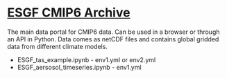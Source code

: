 # [ESGF CMIP6 Archive](https://esgf-node.llnl.gov/search/cmip6/) 

The main data portal for CMIP6 data. Can be used in a browser or through an API in Python. Data comes as netCDF files and contains global gridded data from different climate models. 

- ESGF_tas_example.ipynb          - env1.yml or env2.yml
- ESGF_aersosol_timeseries.ipynb  - env1.yml
